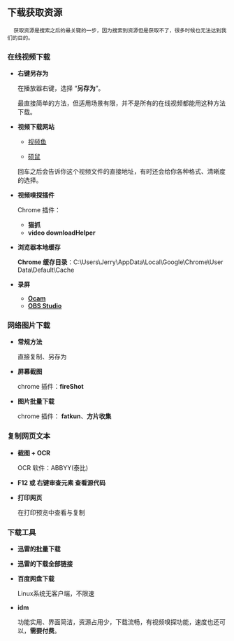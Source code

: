 ## 下载获取资源
```
  获取资源是搜索之后的最关键的一步，因为搜索到资源但是获取不了，很多时候也无法达到我们的目的。
```

### 在线视频下载
- **右键另存为**
  
  在播放器右键，选择 “**另存为**”。
  
  最直接简单的方法，但适用场景有限，并不是所有的在线视频都能用这种方法下载。

- **视频下载网站**

  - [视频鱼](http://www.shipinyu.com/)

  - [硕鼠](https://www.flvcd.com/)

  回车之后会告诉你这个视频文件的直接地址，有时还会给你各种格式、清晰度的选择。
  
- **视频嗅探插件**
  
  Chrome 插件：
  - **猫抓**
  - **video downloadHelper**

- **浏览器本地缓存**
  
  **Chrome 缓存目录**：C:\Users\Jerry\AppData\Local\Google\Chrome\User Data\Default\Cache

- **录屏**

  - **[Ocam](https://ohsoft.net/eng/ocam/download.php?cate=1002)**
  - **[OBS Studio](https://obsproject.com/welcome)**

### 网络图片下载
- **常规方法**
  
  直接复制、另存为

- **屏幕截图**

    chrome 插件：**fireShot**
    
- **图片批量下载**

  chrome 插件： **fatkun**、**方片收集**

### 复制网页文本
- **截图 + OCR**
  
  OCR 软件：ABBYY(泰比)

- **F12 或 右键审查元素 查看源代码**

- **打印网页**

  在打印预览中查看与复制

### 下载工具
- **迅雷的批量下载**

- **迅雷的下载全部链接**

- **百度网盘下载**

  Linux系统无客户端，不限速

- **idm**

  功能实用、界面简洁，资源占用少，下载流畅，有视频嗅探功能，速度也还可以，**需要付费**。
